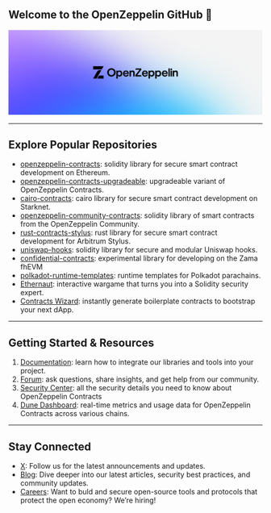 
## Welcome to the OpenZeppelin GitHub 👋

<img width="1500" alt="OpenZeppelin-Banner-DarkLogo" src="https://github.com/OpenZeppelin/.github/blob/main/banner.png">

---

## Explore Popular Repositories

- [openzeppelin-contracts](https://github.com/OpenZeppelin/openzeppelin-contracts): solidity library for secure smart contract development on Ethereum.
- [openzeppelin-contracts-upgradeable](https://github.com/OpenZeppelin/openzeppelin-contracts-upgradeable): upgradeable variant of OpenZeppelin Contracts.
- [cairo-contracts](https://github.com/OpenZeppelin/cairo-contracts): cairo library for secure smart contract development on Starknet.
- [openzeppelin-community-contracts](https://github.com/OpenZeppelin/openzeppelin-community-contracts): solidity library of smart contracts from the OpenZeppelin Community.
- [rust-contracts-stylus](https://github.com/OpenZeppelin/rust-contracts-stylus): rust library for secure smart contract development for Arbitrum Stylus.
- [uniswap-hooks](https://github.com/OpenZeppelin/uniswap-hooks): solidity library for secure and modular Uniswap hooks.
- [confidential-contracts](https://github.com/OpenZeppelin/openzeppelin-confidential-contracts): experimental library for developing on the Zama fhEVM
- [polkadot-runtime-templates](https://github.com/OpenZeppelin/polkadot-runtime-templates): runtime templates for Polkadot parachains.
- [Ethernaut](https://github.com/OpenZeppelin/ethernaut): interactive wargame that turns you into a Solidity security expert.
- [Contracts Wizard](https://github.com/OpenZeppelin/contracts-wizard): instantly generate boilerplate contracts to bootstrap your next dApp.

---

## Getting Started & Resources
1. [Documentation](https://docs.openzeppelin.com/): learn how to integrate our libraries and tools into your project.
2. [Forum](https://forum.openzeppelin.com/): ask questions, share insights, and get help from our community.
3. [Security Center](https://contracts.openzeppelin.com/security): all the security details you need to know about OpenZeppelin Contracts
4. [Dune Dashboard](https://dune.com/openzeppelin/openzeppelin-contracts-metrics): real-time metrics and usage data for OpenZeppelin Contracts across various chains.

---

## Stay Connected
- [X](https://x.com/openzeppelin): Follow us for the latest announcements and updates.
- [Blog](https://blog.openzeppelin.com/): Dive deeper into our latest articles, security best practices, and community updates.
- [Careers](https://www.openzeppelin.com/careers): Want to buld and secure open-source tools and protocols that protect the open economy? We’re hiring!
